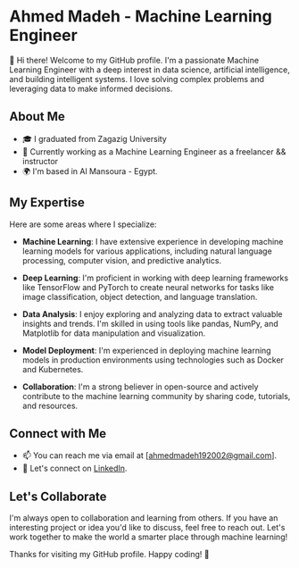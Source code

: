 # Ahmed Madeh - Machine Learning Engineer

👋 Hi there! Welcome to my GitHub profile. I'm a passionate Machine Learning Engineer with a deep interest in data science, artificial intelligence, and building intelligent systems. I love solving complex problems and leveraging data to make informed decisions.

## About Me

- 🎓 I graduated from Zagazig University
- 💼 Currently working as a Machine Learning Engineer as a freelancer && instructor
- 🌍 I'm based in Al Mansoura - Egypt.

## My Expertise

Here are some areas where I specialize:

- **Machine Learning**: I have extensive experience in developing machine learning models for various applications, including natural language processing, computer vision, and predictive analytics.

- **Deep Learning**: I'm proficient in working with deep learning frameworks like TensorFlow and PyTorch to create neural networks for tasks like image classification, object detection, and language translation.

- **Data Analysis**: I enjoy exploring and analyzing data to extract valuable insights and trends. I'm skilled in using tools like pandas, NumPy, and Matplotlib for data manipulation and visualization.

- **Model Deployment**: I'm experienced in deploying machine learning models in production environments using technologies such as Docker and Kubernetes.

- **Collaboration**: I'm a strong believer in open-source and actively contribute to the machine learning community by sharing code, tutorials, and resources.

## Connect with Me

- 📫 You can reach me via email at [ahmedmadeh192002@gmail.com].
- 💬 Let's connect on [LinkedIn](https://www.linkedin.com/in/ahmed-madeh1/).

## Let's Collaborate

I'm always open to collaboration and learning from others. If you have an interesting project or idea you'd like to discuss, feel free to reach out. Let's work together to make the world a smarter place through machine learning!

Thanks for visiting my GitHub profile. Happy coding! 🚀
